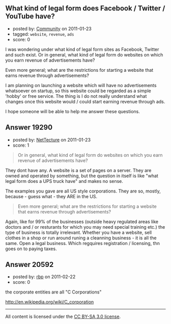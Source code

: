 ## What kind of legal form does Facebook / Twitter / YouTube have?

- posted by: [Community](https://stackexchange.com/users/-1/-1-community) on 2011-01-23
- tagged: `website`, `revenue`, `ads`
- score: 0

I was wondering under what kind of legal form sites as Facebook, Twitter and such exist. Or in general, what kind of legal form do websites on which you earn revenue of advertisements have?

Even more general; what are the restrictions for starting a website that earns revenue through advertisements? 

I am planning on launching a website which will have no advertisements whatsoever on startup, so this website could be regarded as a simple 'hobby' or free service. The thing is I do not really understand what changes once this website would / could start earning revenue through ads. 

I hope someone will be able to help me answer these questions.






## Answer 19290

- posted by: [NetTecture](https://stackexchange.com/users/-1/3350-nettecture) on 2011-01-23
- score: 1

> Or in general, what kind of legal form
> do websites on which you earn revenue
> of advertisements have?

They dont have any. A website is a set of pages on a server. They are owned and operated by something, but the question in itself is like "what legal form does a UPS truck have" and makes no sense.

The examples you gave are all US style corporations. They are so, mostly, because - guess what - they ARE in the US.

> Even more general; what are the
> restrictions for starting a website
> that earns revenue through
> advertisements?

Again, like for 99% of the businesses (outside heavy regulated areas like doctors and / or resturants for which you may need special training etc.) the type of business is totally irrelevant. Whether you have a website, sell clothes in a shop or run around runing a cleanning business - it is all the same. Open a legal business. Which regquires registration / licensing, thn goes on to paying taxes.




## Answer 20592

- posted by: [rbp](https://stackexchange.com/users/-1/7971-rbp) on 2011-02-22
- score: 0

the corporate entities are  all "C Corporations"

http://en.wikipedia.org/wiki/C_corporation



---

All content is licensed under the [CC BY-SA 3.0 license](https://creativecommons.org/licenses/by-sa/3.0/).

